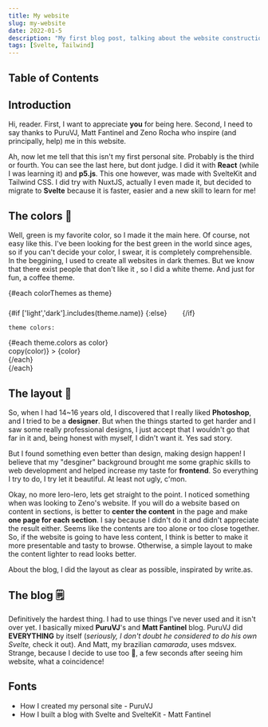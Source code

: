 ```yaml
---
title: My website
slug: my-website
date: 2022-01-5
description: "My first blog post, talking about the website construction"
tags: [Svelte, Tailwind]
---
```


<script lang="ts">
  import SVG from '../components/Base/AppSVG.svelte';
  import Link from '../components/Base/AppLink.svelte';
  import { Moon, Sun, Duplicate } from "svelte-hero-icons";
  import Icon from "svelte-hero-icons/Icon.svelte";
  const copy = async (color: string): string => {
    await navigator.clipboard.writeText(color);
  }
  const colorThemes = [
    {
      name: 'dark',
      icon: Moon,
      colors: [
      "#66EF73",
      "#100F10",
      "#E0E0E0",
      "#AAAAAA",
    ]},
    {
      name: 'light',
      icon: Sun,
      colors: [
      "#66EF73",
      "#FEFEFE",
      "#000000",
      "#AAAAAA",
    ]},
    {
      name: 'coffee',
      colors: [
      "#6A461E",
      "#F9DEC9",
      "#000000",
      "#9E9E9E",
    ]}
  ]
</script>

## Table of Contents

## Introduction
Hi, reader. First, I want to appreciate **you** for being here. Second, I need to say thanks to <Link to="https://www.puruvj.dev/">PuruVJ</Link>, <Link to="https://fantinel.dev/">Matt Fantinel</Link> and <Link to="https://www.zenorocha.com/">Zeno Rocha</Link> who inspire (and principally, help) me in this website.

Ah, now let me tell that this isn't my first personal site. Probably is the third or fourth. You can see the last <Link to="https://old.passoca.com.br">here</Link>, but dont judge. I did it with **React** (while I was learning it) and **p5.js**. This one however, was made with <Link to="https://kit.svelte.dev/">SvelteKit</Link> and <Link to="https://tailwindcss.com/">Tailwind CSS</Link>. I did try with <Link to="https://nuxtjs.org/">NuxtJS</Link>, actually I even made it, but decided to migrate to **Svelte** because it is faster, easier and a new skill to learn for me!

## The colors 🎨

Well, green is my favorite color, so I made it the main here. Of course, not easy like this. I've been looking for the best green in the world since ages, so if you can't decide your color, I swear, it is completely comprehensible. In the beggining, I used to create all websites in dark themes. But we know that there exist people that don't like it , so I did a white theme. And just for fun, a coffee theme.


{#each colorThemes as theme}
  <div class="label">
    {#if ['light','dark'].includes(theme.name)}
      <Icon src={theme.icon} size="23" />
    {:else}
      <SVG name="coffee" width="23" height="23"/>
    {/if}

    theme colors:
  </div>


  <div class="colors-show">
    {#each theme.colors as color}
      <div
        class="color"
        style="background-color: {color}"
        on:click={() => copy(color)}
      >
        <span class="flex gap-2">{color} <Icon src={Duplicate} size="23" /></span>
      </div>
    {/each}
  </div>
{/each}

## The layout 📐

So, when I had 14~16 years old, I discovered that I really liked **Photoshop**, and I tried to be a **designer**. But when the things started to get harder and I saw some really professional designs, I just accept that I wouldn't go that far in it and, being honest with myself, I didn't want it. Yes sad story.

But I found something even better than design, making design happen! I believe that my "desginer" background brought me some graphic skills to web development and helped increase my taste for **frontend**. So everything I try to do, I try let it beautiful. At least not ugly, c'mon.

Okay, no more lero-lero, lets get straight to the point. I noticed something when was looking to Zeno's website. If you will do a website based on content in sections, is better to **center the content** in the page and make **one page for each section**. I say because I didn't do it and didn't appreciate the result either. Seems like the contents are too alone or too close together. So, if the website is going to have less content, I think is better to make it more presentable and tasty to browse. Otherwise, a simple layout to make the content lighter to read looks better.

About the blog, I did the layout as clear as possible, inspirated by <Link to="https://write.as/">write.as</Link>.

## The blog 🗒️

Definitively the hardest thing. I had to use things I've never used and it isn't over yet. I basically mixed **PuruVJ**'s and **Matt Fantinel** blog. PuruVJ did **EVERYTHING** by itself (*seriously, I don't doubt he considered to do his own Svelte,* <Link to="https://www.puruvj.dev/blog/how-i-created-personal-site-part-1">check it out</Link>). And Matt, my brazilian *camarada*, uses <Link to="https://mdsvex.pngwn.io/">mdsvex</Link>. Strange, because I decide to use too 🤔, a few seconds after seeing him website, what a coincidence!

## Fonts

<ul class="fonts">
  <li>
    <Link to="https://www.puruvj.dev/blog/how-i-created-personal-site-part-1"> 
      How I created my personal site - PuruVJ
    </Link>
  </li>
  <li>
    <Link to="https://fantinel.dev/blog-development-sveltekit/"> 
      How I built a blog with Svelte and SvelteKit - Matt Fantinel
    </Link>
  </li>
</ul>

<style lang="sass">
@import '../../sass/breakpoints'

.label
  display: flex
  align-items: center
  gap: 8px
  margin-top: 8px
  :global
    p
      margin-top: unset !important

.colors-show
  display: grid
  align-items: center
  gap: 15px
  margin: 20px 0
  grid-template-columns: repeat(1, 1fr)
  @include screen-md
    grid-template-columns: repeat(4, 1fr)


.color
  padding: 12px 20px
  display: grid
  cursor: pointer
  place-items: center
  color: rgba(0,0,0,.3)
  transition: all .3s
  font-size: 1rem
  &:hover
    color: unset
    background-color: rgba(0,0,0,.1) !important
  &:active
    background-color: rgba(0,0,0,.0) !important
    transform: translateY(5px)
</style>

